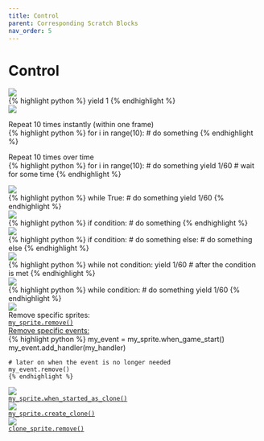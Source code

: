 ```yaml
---
title: Control
parent: Corresponding Scratch Blocks
nav_order: 5
---
```

# Control
<div id="wait" class="two-col">
  <div class="col">
    <img src="img/control/block_11.png"/>
  </div>
  <div class="col">
{% highlight python %}
    yield 1
{% endhighlight %}
  </div>
</div>


<div id="repeat" class="two-col">
  <div class="col">
    <img class="big" src="img/control/block_00.png"/>
  </div>
  <div class="col">
    <p> Repeat 10 times instantly (within one frame)<br>
{% highlight python %}
    for i in range(10): 
        # do something 
{% endhighlight %}
    </p>
    <p> Repeat 10 times over time
    <br>
{% highlight python %}
    for i in range(10): 
        # do something 
        yield 1/60 # wait for some time
{% endhighlight %}
    </p>
  </div>
</div>

<div id="forever" class="two-col">
  <div class="col">
    <img class="big" src="img/control/block_01.png"/>
  </div>
  <div class="col">
{% highlight python %}
    while True:
        # do something 
        yield 1/60
{% endhighlight %}
  </div>
</div>
<div id="forever" class="two-col">
  <div class="col">
    <img class="big" src="img/control/block_02.png"/>
  </div>
  <div class="col">
{% highlight python %}
    if condition: 
        # do something
{% endhighlight %}
  </div>
</div>

<div id="forever" class="two-col">
  <div class="col">
    <img class="big" src="img/control/block_03.png"/>
  </div>
  <div class="col">
{% highlight python %}
    if condition: 
        # do something
    else: 
        # do something else
{% endhighlight %}
  </div>
</div>


<div id="wait_for_condition" class="two-col">
  <div class="col">
    <img src="img/control/block_04.png"/>
  </div>
  <div class="col">
{% highlight python %}
    while not condition: 
        yield 1/60 
    # after the condition is met
{% endhighlight %}
  </div>
</div>

<div id="repeat_until" class="two-col">
  <div class="col">
    <img class="big" src="img/control/block_05.png"/>
  </div>
  <div class="col">
{% highlight python %}
    while condition: 
        # do something 
        yield 1/60 
{% endhighlight %}
  </div>
</div>

<div id="stop_all" class="two-col">
  <div class="col">
    <img src="img/control/block_06.png"/>
  </div>
  <div class="col">
    Remove specific sprites:<br>
    <a target="_blank" href="../../pdoc/pyscratch/sprite.html#Sprite.remove">
    <code>my_sprite.remove()</code>
    </a> 
    <br>
    <a target="_blank" href="../../pdoc/pyscratch/event.html#Event.remove">Remove specific events:</a><br>
    {% highlight python %}
    my_event = my_sprite.when_game_start()
    my_event.add_handler(my_handler)

    # later on when the event is no longer needed 
    my_event.remove()
    {% endhighlight %}
   </div>
</div>


<div id="when_started_as_clone" class="two-col">
  <div class="col">
    <img class="bigger" src="img/control/block_07.png"/>
  </div>
  <div class="col">
    <a target="_blank" href="../../pdoc/pyscratch/sprite.html#Sprite.when_started_as_clone">
    <code>my_sprite.when_started_as_clone()</code>
    </a>
  </div>
</div>



<div id="create_clone" class="two-col">
  <div class="col">
    <img  src="img/control/block_08.png"/>
  </div>
  <div class="col">
    <a target="_blank" href="../../pdoc/pyscratch/sprite.html#Sprite.create_clone">
    <code>my_sprite.create_clone()</code>
    </a>  
</div>
</div>



<div id="delete_clone" class="two-col">
  <div class="col">
    <img src="img/control/block_09.png"/>
  </div>
  <div class="col">
    <a target="_blank" href="../../pdoc/pyscratch/sprite.html#Sprite.remove">
    <code>clone_sprite.remove()</code>
    </a>     
  </div>
</div>
